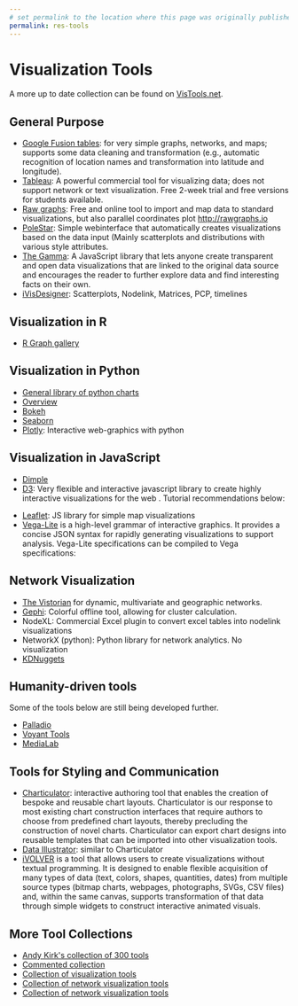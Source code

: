 ```yaml
---
# set permalink to the location where this page was originally published
permalink: res-tools
---
```


# Visualization Tools

A more up to date collection can be found on [VisTools.net](http://vistools.net).

## General Purpose

- [Google Fusion tables](https://sites.google.com/site/fusiontablestalks/stories): for very simple graphs, networks, and maps; supports some data cleaning and transformation (e.g., automatic recognition of location names and transformation into latitude and longitude).
- [Tableau](https://www.tableau.com:): A powerful commercial tool for visualizing data; does not support network or text visualization. Free 2-week trial and free versions for students available.
- [Raw graphs](http://rawgraphs.io): Free and online tool to import and map data to standard visualizations, but also parallel coordinates plot http://rawgraphs.io
- [PoleStar](https://vega.github.io/polestar): Simple webinterface that automatically creates visualizations based on the data input (Mainly scatterplots and distributions with various style attributes.
- [The Gamma](https://thegamma.net): A JavaScript library that lets anyone create transparent and open data visualizations that are linked to the original data source and encourages the reader to further explore data and find interesting facts on their own.
- [iVisDesigner](https://donghaoren.org/ivisdesigner/): Scatterplots, Nodelink, Matrices, PCP, timelines

## Visualization in R

- [R Graph gallery](http://www.r-graph-gallery.com/)

## Visualization in Python

- [General library of python charts](https://python-graph-gallery.com)
- [Overview](https://blog.modeanalytics.com/python-data-visualization-libraries)
- [Bokeh](http://bokeh.pydata.org/en/latest)
- [Seaborn](https://seaborn.pydata.org)
- [Plotly](https://plot.ly/python): Interactive web-graphics with python

## Visualization in JavaScript

- [Dimple](http://dimplejs.org)
- [D3](https://d3js.org): Very flexible and interactive javascript library to create highly interactive visualizations for the web . Tutorial recommendations below:
<!--* https://github.com/benjbach/vishub/wiki/D3-Tutorial
- https://www.lynda.com/D3-js-tutorials/D3-js-Essential-Training-Data-Scientists/504428-2.html-->
- [Leaflet](http://leafletjs.com/): JS library for simple map visualizations
- [Vega-Lite](https://vega.github.io/vega-lite) is a high-level grammar of interactive graphics. It provides a concise JSON syntax for rapidly generating visualizations to support analysis. Vega-Lite specifications can be compiled to Vega specifications:

## Network Visualization

- [The Vistorian](http://vistorian.net.) for dynamic, multivariate and geographic networks.
- [Gephi](gephi.org): Colorful offline tool, allowing for cluster calculation.
- NodeXL: Commercial Excel plugin to convert excel tables into nodelink visualizations
- NetworkX (python): Python library for network analytics. No visualization
- [KDNuggets](http://www.kdnuggets.com/2015/06/top-30-social-network-analysis-visualization-tools.html)

## Humanity-driven tools

Some of the tools below are still being developed further.

- [Palladio](http://hdlab.stanford.edu/palladio/)
- [Voyant Tools](http://docs.voyant-tools.org/tools/)
- [MediaLab](http://tools.medialab.sciences-po.fr/)

## Tools for Styling and Communication

- [Charticulator](https://charticulator.com/index.html): interactive authoring tool that enables the creation of bespoke and reusable chart layouts. Charticulator is our response to most existing chart construction interfaces that require authors to choose from predefined chart layouts, thereby precluding the construction of novel charts. Charticulator can export chart designs into reusable templates that can be imported into other visualization tools.
- [Data Illustrator](http://www.zcliu.org/di): similar to Charticulator
- [iVOLVER](https://ivolver.cs.st-andrews.ac.uk/#tryit) is a tool that allows users to create visualizations without textual programming. It is designed to enable flexible acquisition of many types of data (text, colors, shapes, quantities, dates) from multiple source types (bitmap charts, webpages, photographs, SVGs, CSV files) and, within the same canvas, supports transformation of that data through simple widgets to construct interactive animated visuals.

## More Tool Collections

- [Andy Kirk's collection of 300 tools](https://www.visualisingdata.com/resources)
- [Commented collection](https://lisacharlotterost.github.io/datavistools-revisited)
- [Collection of visualization tools](http://tools.medialab.sciences-po.fr/)
- [Collection of network visualization tools](https://www.quora.com/What-software-exists-for-visualizing-and-analyzing-large-networks)
- [Collection of network visualization tools](https://omictools.com/network-visualization-category)
